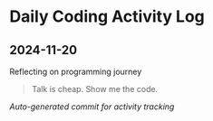# Daily Coding Activity Log

## 2024-11-20

Reflecting on programming journey

> Talk is cheap. Show me the code.

*Auto-generated commit for activity tracking*
